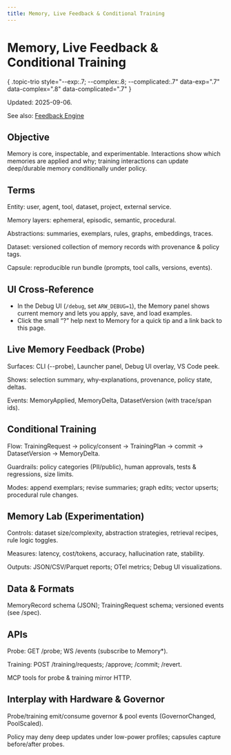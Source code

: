 ```yaml
---
title: Memory, Live Feedback & Conditional Training
---
```


# Memory, Live Feedback & Conditional Training
{ .topic-trio style="--exp:.7; --complex:.8; --complicated:.7" data-exp=".7" data-complex=".8" data-complicated=".7" }

Updated: 2025-09-06.

See also: [Feedback Engine](guide/feedback_engine.md)

## Objective

Memory is core, inspectable, and experimentable. Interactions show which memories are applied and why; training interactions can update deep/durable memory conditionally under policy.

## Terms

Entity: user, agent, tool, dataset, project, external service.

Memory layers: ephemeral, episodic, semantic, procedural.

Abstractions: summaries, exemplars, rules, graphs, embeddings, traces.

Dataset: versioned collection of memory records with provenance & policy tags.

Capsule: reproducible run bundle (prompts, tool calls, versions, events).

## UI Cross‑Reference
- In the Debug UI (`/debug`, set `ARW_DEBUG=1`), the Memory panel shows current memory and lets you apply, save, and load examples.
- Click the small “?” help next to Memory for a quick tip and a link back to this page.

## Live Memory Feedback (Probe)

Surfaces: CLI (--probe), Launcher panel, Debug UI overlay, VS Code peek.

Shows: selection summary, why-explanations, provenance, policy state, deltas.

Events: MemoryApplied, MemoryDelta, DatasetVersion (with trace/span ids).

## Conditional Training

Flow: TrainingRequest → policy/consent → TrainingPlan → commit → DatasetVersion → MemoryDelta.

Guardrails: policy categories (PII/public), human approvals, tests & regressions, size limits.

Modes: append exemplars; revise summaries; graph edits; vector upserts; procedural rule changes.

## Memory Lab (Experimentation)

Controls: dataset size/complexity, abstraction strategies, retrieval recipes, rule logic toggles.

Measures: latency, cost/tokens, accuracy, hallucination rate, stability.

Outputs: JSON/CSV/Parquet reports; OTel metrics; Debug UI visualizations.

## Data & Formats

MemoryRecord schema (JSON); TrainingRequest schema; versioned events (see /spec).

## APIs

Probe: GET /probe; WS /events (subscribe to Memory*).

Training: POST /training/requests; /approve; /commit; /revert.

MCP tools for probe & training mirror HTTP.

## Interplay with Hardware & Governor

Probe/training emit/consume governor & pool events (GovernorChanged, PoolScaled).

Policy may deny deep updates under low-power profiles; capsules capture before/after probes.
